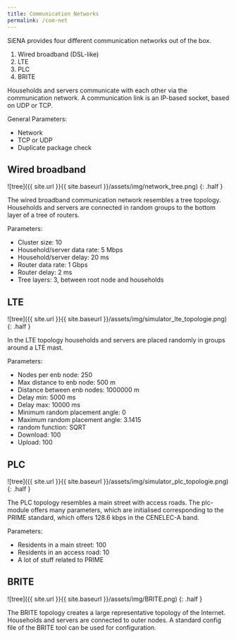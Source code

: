 ```yaml
---
title: Communication Networks
permalink: /com-net
---
```

SiENA provides four different communication networks out of the box.

1. Wired broadband (DSL-like)
2. LTE
3. PLC
4. BRITE

Households and servers communicate with each other via the communication network. A communication link is an IP-based socket, based on UDP or TCP.

General Parameters:
* Network
* TCP or UDP
* Duplicate package check

## Wired broadband

![tree]({{ site.url }}{{ site.baseurl }}/assets/img/network_tree.png)
{: .half }

The wired broadband communication network resembles a tree topology. Households and servers are connected in random groups to the bottom layer of a tree of routers.

Parameters:
* Cluster size: 10
* Household/server data rate: 5 Mbps
* Household/server delay: 20 ms
* Router data rate: 1 Gbps
* Router delay: 2 ms
* Tree layers: 3, between root node and households

## LTE

![tree]({{ site.url }}{{ site.baseurl }}/assets/img/simulator_lte_topologie.png)
{: .half }

In the LTE topology households and servers are placed randomly in groups around a LTE mast.

Parameters:
* Nodes per enb node: 250
* Max distance to enb node: 500 m
* Distance between enb nodes: 1000000 m
* Delay min: 5000 ms
* Delay max: 10000 ms
* Minimum random placement angle: 0
* Maximum random placement angle: 3.1415
* random function: SQRT
* Download: 100
* Upload: 100

## PLC

![tree]({{ site.url }}{{ site.baseurl }}/assets/img/simulator_plc_topologie.png)
{: .half }

The PLC topology resembles a main street with access roads. The plc-module offers many parameters, which are initialised corresponding to the PRIME standard, which offers 128.6 kbps in the CENELEC-A band.

Parameters:
* Residents in a main street: 100
* Residents in an access road: 10
* A lot of stuff related to PRIME

## BRITE

![tree]({{ site.url }}{{ site.baseurl }}/assets/img/BRITE.png)
{: .half }

The BRITE topology creates a large representative topology of the Internet. Households and servers are connected to outer nodes. A standard config file of the BRITE tool can be used for configuration.
